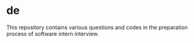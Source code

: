 # de
This repository contains various questions and codes in the preparation process of software intern interview.
